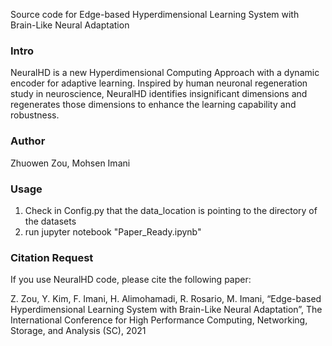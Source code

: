 Source code for Edge-based Hyperdimensional Learning System with Brain-Like Neural Adaptation

### Intro ####

NeuralHD is a new Hyperdimensional Computing Approach with a dynamic encoder for adaptive learning. Inspired by human neuronal regeneration study in neuroscience, NeuralHD identifies insignificant dimensions and regenerates those dimensions to enhance the learning capability and  robustness. 

### Author ####

Zhuowen Zou, Mohsen Imani

### Usage ####

1. Check in Config.py that the data_location is pointing to the directory of the datasets
2. run jupyter notebook "Paper_Ready.ipynb"

### Citation Request ####

If you use NeuralHD code, please cite the following paper:

Z. Zou, Y. Kim, F. Imani, H. Alimohamadi, R. Rosario, M. Imani, “Edge-based Hyperdimensional Learning System with Brain-Like Neural Adaptation”, The International Conference for High Performance Computing, Networking, Storage, and Analysis (SC), 2021

